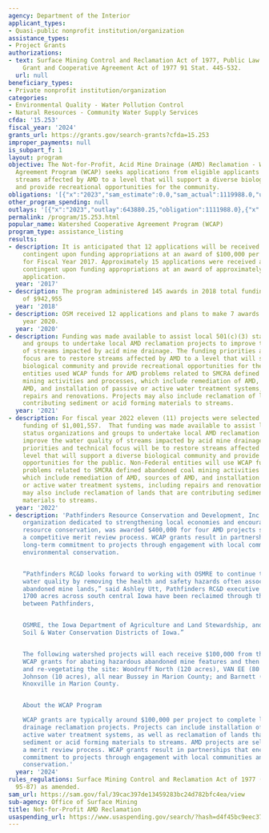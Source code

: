 ```yaml
---
agency: Department of the Interior
applicant_types:
- Quasi-public nonprofit institution/organization
assistance_types:
- Project Grants
authorizations:
- text: Surface Mining Control and Reclamation Act of 1977, Public Law 95-87, as amended;  Federal
    Grant and Cooperative Agreement Act of 1977 91 Stat. 445-532.
  url: null
beneficiary_types:
- Private nonprofit institution/organization
categories:
- Environmental Quality - Water Pollution Control
- Natural Resources - Community Water Supply Services
cfda: '15.253'
fiscal_year: '2024'
grants_url: https://grants.gov/search-grants?cfda=15.253
improper_payments: null
is_subpart_f: 1
layout: program
objective: The Not-for-Profit, Acid Mine Drainage (AMD) Reclamation - Watershed Cooperative
  Agreement Program (WCAP) seeks applications from eligible applicants to restore
  streams affected by AMD to a level that will support a diverse biological community
  and provide recreational opportunities for the community.
obligations: '[{"x":"2023","sam_estimate":0.0,"sam_actual":1119988.0,"usa_spending_actual":1119988.0},{"x":"2024","sam_estimate":0.0,"sam_actual":300000.0,"usa_spending_actual":82793.18},{"x":"2025","sam_estimate":0.0,"sam_actual":1200000.0,"usa_spending_actual":-22253.84}]'
other_program_spending: null
outlays: '[{"x":"2023","outlay":643880.25,"obligation":1111988.0},{"x":"2024","outlay":395028.71,"obligation":400000.0},{"x":"2025","outlay":0.0,"obligation":0.0}]'
permalink: /program/15.253.html
popular_name: Watershed Cooperative Agreement Program (WCAP)
program_type: assistance_listing
results:
- description: It is anticipated that 12 applications will be received and approved,
    contingent upon funding appropriations at an award of $100,000 per application
    for Fiscal Year 2017. Approximately 15 applications were received and approved,
    contingent upon funding appropriations at an award of approximately $100,000 per
    application.
  year: '2017'
- description: The program administered 145 awards in 2018 total funding in the amount
    of $942,955
  year: '2018'
- description: OSM received 12 applications and plans to make 7 awards  in fiscal
    year 2020.
  year: '2020'
- description: Funding was made available to assist local 501(c)(3) status organizations
    and groups to undertake local AMD reclamation projects to improve the water quality
    of streams impacted by acid mine drainage. The funding priorities and technical
    focus are to restore streams affected by AMD to a level that will support a diverse
    biological community and provide recreational opportunities for the public. Non-Federal
    entities used WCAP funds for AMD problems related to SMCRA defined abandoned coal
    mining activities and processes, which include remediation of AMD, sources of
    AMD, and installation of passive or active water treatment systems, including
    repairs and renovations. Projects may also include reclamation of lands that are
    contributing sediment or acid forming materials to streams.
  year: '2021'
- description: For fiscal year 2022 eleven (11) projects were selected with total
    funding of $1,001,557.  That funding was made available to assist local 501(c)(3)
    status organizations and groups to undertake local AMD reclamation projects to
    improve the water quality of streams impacted by acid mine drainage. The funding
    priorities and technical focus will be to restore streams affected by AMD to a
    level that will support a diverse biological community and provide recreational
    opportunities for the public. Non-Federal entities will use WCAP funds for AMD
    problems related to SMCRA defined abandoned coal mining activities and processes,
    which include remediation of AMD, sources of AMD, and installation of passive
    or active water treatment systems, including repairs and renovations. Projects
    may also include reclamation of lands that are contributing sediment or acid forming
    materials to streams.
  year: '2022'
- description: 'Pathfinders Resource Conservation and Development, Inc., a nonprofit
    organization dedicated to strengthening local economies and encouraging natural
    resource conservation, was awarded $400,000 for four AMD projects selected through
    a competitive merit review process. WCAP grants result in partnerships that encourage
    long-term commitment to projects through engagement with local communities and
    environmental conservation.


    “Pathfinders RC&D looks forward to working with OSMRE to continue to improve Iowa’s
    water quality by removing the health and safety hazards often associated with
    abandoned mine lands,” said Ashley Utt, Pathfinders RC&D executive director. “Approximately
    1700 acres across south central Iowa have been reclaimed through the partnership
    between Pathfinders,


    OSMRE, the Iowa Department of Agriculture and Land Stewardship, and the County
    Soil & Water Conservation Districts of Iowa.”


    The following watershed projects will each receive $100,000 from this round of
    WCAP grants for abating hazardous abandoned mine features and then clearing, re-grading,
    and re-vegetating the site: Woodruff North (120 acres), VAN EE (80 acres), and
    Johnson (10 acres), all near Bussey in Marion County; and Barnett (16 acres) near
    Knoxville in Marion County.


    About the WCAP Program

    WCAP grants are typically around $100,000 per project to complete local acid mine
    drainage reclamation projects. Projects can include installation of passive or
    active water treatment systems, as well as reclamation of lands that contribute
    sediment or acid forming materials to streams. AMD projects are selected through
    a merit review process. WCAP grants result in partnerships that encourage long-term
    commitment to projects through engagement with local communities and environmental
    conservation.'
  year: '2024'
rules_regulations: Surface Mining Control and Reclamation Act of 1977 (Public Law
  95-87) as amended.
sam_url: https://sam.gov/fal/39cac397de13459283bc24d782bfc4ea/view
sub-agency: Office of Surface Mining
title: Not-for-Profit AMD Reclamation
usaspending_url: https://www.usaspending.gov/search/?hash=d4f45bc9eec377442035b20cdc9521b6
---
```

